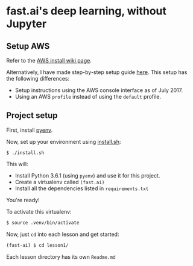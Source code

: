 # fast.ai's deep learning, without Jupyter

## Setup AWS

Refer to the [AWS install wiki page](http://wiki.fast.ai/index.php/AWS_install).

Alternatively, I have made step-by-step setup guide [here](setup/Readme.md). This setup has the following differences:
* Setup instructions using the AWS console interface as of July 2017.
* Using an AWS `profile` instead of using the `default` profile.


## Project setup

First, install [pyenv](https://github.com/pyenv/pyenv).

Now, set up your environment using [install.sh](install.sh):

```
$ ./install.sh
```

This will:
* Install Python 3.6.1 (using `pyenv`) and use it for this project.
* Create a virtualenv called `(fast.ai)`
* Install all the dependencies listed in `requirements.txt`

You're ready!

To activate this virtualenv:

```bash
$ source .venv/bin/activate
```

Now, just `cd` into each lesson and get started:

```bash
(fast-ai) $ cd lesson1/
```

Each lesson directory has its own `Readme.md`
